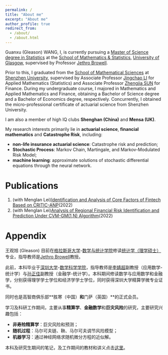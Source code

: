```yaml
---
permalink: /
title: "About me"
excerpt: "About me"
author_profile: true
redirect_from: 
  - /about/
  - /about.html
---
```


Guanxu (Gleason) WANG, I, is currently pursuing a [Master of Science degree in Statistics](https://www.gla.ac.uk/postgraduate/taught/statistics/) at the [School of Mathematics & Statistics](https://www.gla.ac.uk/schools/mathematicsstatistics/), [University of Glasgow](https://www.gla.ac.uk/), supervised by Professor [Jethro Browell](https://www.gla.ac.uk/schools/mathematicsstatistics/staff/jethrobrowell/).

Prior to this, I graduated from the [School of Mathematical Sciences](https://math.szu.edu.cn/) at [Shenzhen University](https://www.szu.edu.cn/), supervised by Associate Professor [Jingchao LI](https://math.szu.edu.cn/info/1081/2953.htm) for Applied Mathematics (Statistics) and Associate Professor [Zhengjia SUN](https://bs.szu.edu.cn/teachers/profilee1d1.html) for Finance. During my undergraduate course, I majored in Mathematics and Applied Mathematics and Finance, obtaining a Bachelor of Science degree and a Bachelor of Economics degree, respectively. Concurrently, I obtained the micro-professional certificate of actuarial science from Shenzhen University.

I am also a member of high IQ clubs **Shenghan (China)** and **Mensa (UK)**.

My research interests primarily lie in **actuarial science**, **financial mathematics** and **Catastrophe Risk**, including:

* **non-life insurance actuarial science**: Catastrophe risk and prediction;
* **Stochastic Process**: Markov Chain, Martingale, and Markov-Modulated Risk Model;
* **machine learning**: approximate solutions of stochastic differential equations through the neural network.


Publications
======
1. (with MengIan Lei)[Identification and Analysis of Core Factors of Fintech Based on CRITIC-ANP](https://doi.org/10.2991/aebmr.k.220307.170)(2022)
2. (with MengIan Lei)[Analysis of Regional Financial Risk Identification and Prediction Under CVM-GM(1,N) Algorithm](https://doi.org/10.2991/aebmr.k.220502.039)(2022)

Appendix
======
王观旭 (Gleason) 目前在[格拉斯哥大学](https://www.gla.ac.uk/)-[数学与统计学院](https://www.gla.ac.uk/schools/mathematicsstatistics/)修读[统计学（理学硕士）](https://www.gla.ac.uk/postgraduate/taught/statistics/)专业，指导教师是[Jethro Browell](https://www.gla.ac.uk/schools/mathematicsstatistics/staff/jethrobrowell/)教授。

此前，本科毕业于[深圳大学](https://www.szu.edu.cn/)-[数学科学学院](https://math.szu.edu.cn/)，指导教师是[李婧超](https://math.szu.edu.cn/info/1081/2953.htm)副教授（应用数学-统计学）与[孙正佳](https://bs.szu.edu.cn/teachers/profilee1d1.html)副教授（金融学-统计学）。本科期间修读数学与应用数学和金融学，分别获得理学学士学位和经济学学士学位，同时获得深圳大学精算学微专业证书。

同时也是高智商俱乐部**胜寒（中国）**和**门萨（英国）**的正式会员。

学习及科研工作期间，主要从事**精算学**、**金融数学**和**巨灾风险**的研究，主要研究兴趣包括：
* **非寿险精算学**：巨灾风险和预测；
* **随机过程**：马尔可夫链、鞅、马尔可夫调节风险模型；
* **机器学习**：通过神经网络求随机微分方程的近似解。

本科及研究生期间的笔记，及工作期间的教材和讲义点击[这里](https://guanxuwang.github.io/files/)。
